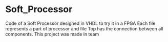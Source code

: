 # Soft_Processor
Code of a Soft Processor designed in VHDL to try it in a FPGA
Each file represents a part of processor and file Top has the connection between all components.
This project was made in team
